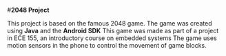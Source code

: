 #**2048 Project**

This project is based on the famous 2048 game.
The game was created using **Java** and the **Android SDK** 
This game was made as part of a project in ECE 155, an introductory course on embedded systems
The game uses motion sensors in the phone to control the movement of game blocks.